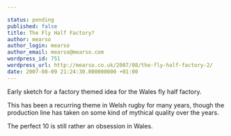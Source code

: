 ```yaml
---

status: pending
published: false
title: The Fly Half Factory?
author: mearso
author_login: mearso
author_email: mearso@mearso.com
wordpress_id: 751
wordpress_url: http://mearso.co.uk/2007/08/the-fly-half-factory-2/
date: 2007-08-09 21:24:30.000000000 +01:00
---
```

Early sketch for a factory themed idea for the Wales fly half factory.

This has been a recurring theme in Welsh rugby for many years, though the production line has taken on some kind of mythical quality over the years.

The perfect 10 is still rather an obsession in Wales.

